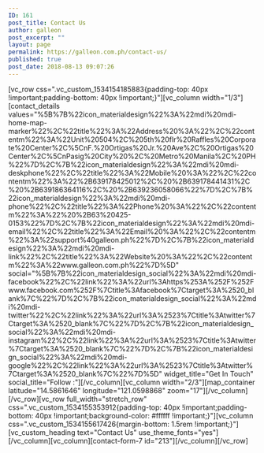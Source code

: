 ```yaml
---
ID: 161
post_title: Contact Us
author: galleon
post_excerpt: ""
layout: page
permalink: https://galleon.com.ph/contact-us/
published: true
post_date: 2018-08-13 09:07:26
---
```

[vc_row css=".vc_custom_1534154185883{padding-top: 40px !important;padding-bottom: 40px !important;}"][vc_column width="1/3"][contact_details values="%5B%7B%22icon_materialdesign%22%3A%22mdi%20mdi-home-map-marker%22%2C%22title%22%3A%22Address%20%3A%22%2C%22contentm%22%3A%22Unit%20504%2C%205th%20flr%20Raffles%20Corporate%20Center%2C%5CnF.%20Ortigas%20Jr.%20Ave%2C%20Ortigas%20Center%2C%5CnPasig%20City%20%2C%20Metro%20Manila%2C%20PH%22%7D%2C%7B%22icon_materialdesign%22%3A%22mdi%20mdi-deskphone%22%2C%22title%22%3A%22Mobile%20%3A%22%2C%22contentm%22%3A%22%2B639178425012%2C%20%2B639178441431%2C%20%2B639186364116%2C%20%2B639236058066%22%7D%2C%7B%22icon_materialdesign%22%3A%22mdi%20mdi-phone%22%2C%22title%22%3A%22Phone%20%3A%22%2C%22contentm%22%3A%22%20%2B63%20425-0153%22%7D%2C%7B%22icon_materialdesign%22%3A%22mdi%20mdi-email%22%2C%22title%22%3A%22Email%20%3A%22%2C%22contentm%22%3A%22support%40galleon.ph%22%7D%2C%7B%22icon_materialdesign%22%3A%22mdi%20mdi-link%22%2C%22title%22%3A%22Website%20%3A%22%2C%22contentm%22%3A%22www.galleon.com.ph%22%7D%5D" social="%5B%7B%22icon_materialdesign_social%22%3A%22mdi%20mdi-facebook%22%2C%22link%22%3A%22url%3Ahttps%253A%252F%252Fwww.facebook.com%252F%7Ctitle%3Afacebook%7Ctarget%3A%2520_blank%7C%22%7D%2C%7B%22icon_materialdesign_social%22%3A%22mdi%20mdi-twitter%22%2C%22link%22%3A%22url%3A%2523%7Ctitle%3Atwitter%7Ctarget%3A%2520_blank%7C%22%7D%2C%7B%22icon_materialdesign_social%22%3A%22mdi%20mdi-instagram%22%2C%22link%22%3A%22url%3A%2523%7Ctitle%3Atwitter%7Ctarget%3A%2520_blank%7C%22%7D%2C%7B%22icon_materialdesign_social%22%3A%22mdi%20mdi-google%22%2C%22link%22%3A%22url%3A%2523%7Ctitle%3Atwitter%7Ctarget%3A%2520_blank%7C%22%7D%5D" widget_title="Get In Touch" social_title="Follow :"][/vc_column][vc_column width="2/3"][map_container latitude="14.5861646" longitude="121.0598868" zoom="17"][/vc_column][/vc_row][vc_row full_width="stretch_row" css=".vc_custom_1534155353912{padding-top: 40px !important;padding-bottom: 40px !important;background-color: #ffffff !important;}"][vc_column css=".vc_custom_1534155617426{margin-bottom: 1.5rem !important;}"][vc_custom_heading text="Contact Us" use_theme_fonts="yes"][/vc_column][vc_column][contact-form-7 id="213"][/vc_column][/vc_row]